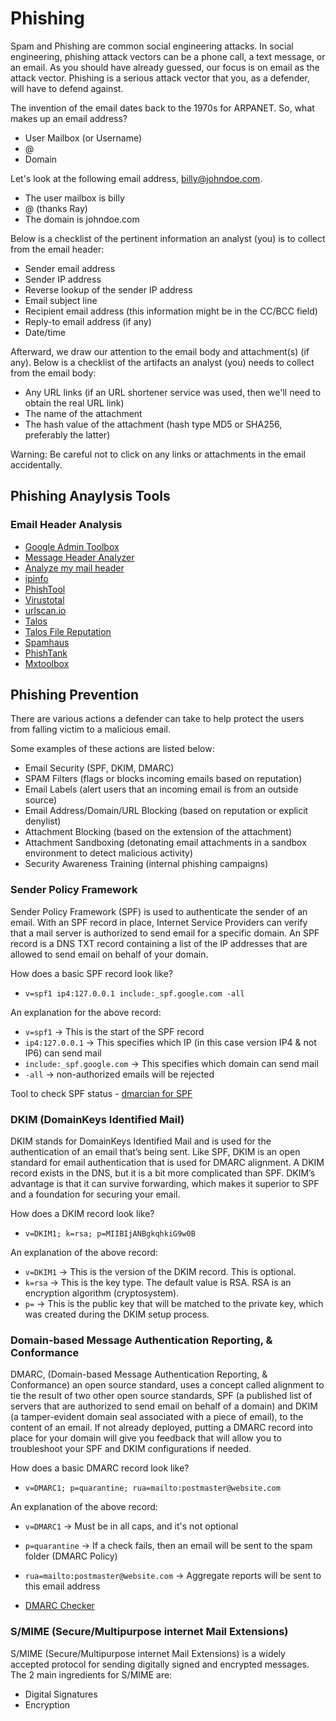 #  Phishing
Spam and Phishing are common social engineering attacks. In social engineering, phishing attack vectors can be a phone call, a text message, or an email. As you should have already guessed, our focus is on email as the attack vector. 
Phishing is a serious attack vector that you, as a defender, will have to defend against.

The invention of the email dates back to the 1970s for ARPANET. So, what makes up an email address?

- User Mailbox (or Username)
- @
- Domain

Let's look at the following email address, billy@johndoe.com.
- The user mailbox is billy
- @ (thanks Ray)
- The domain is johndoe.com

Below is a checklist of the pertinent information an analyst (you) is to collect from the email header:
- Sender email address
- Sender IP address
- Reverse lookup of the sender IP address
- Email subject line
- Recipient email address (this information might be in the CC/BCC field)
- Reply-to email address (if any)
- Date/time

Afterward, we draw our attention to the email body and attachment(s) (if any).
Below is a checklist of the artifacts an analyst (you) needs to collect from the email body:
- Any URL links (if an URL shortener service was used, then we'll need to obtain the real URL link)
- The name of the attachment
- The hash value of the attachment (hash type MD5 or SHA256, preferably the latter)

Warning: Be careful not to click on any links or attachments in the email accidentally. 


##  Phishing Anaylysis Tools

###  Email Header Analysis

- [Google Admin Toolbox](https://toolbox.googleapps.com/apps/messageheader/analyzeheader)
- [Message Header Analyzer](https://mha.azurewebsites.net/)
- [Analyze my mail header](https://mailheader.org/)
- [ipinfo](https://ipinfo.io/)
- [PhishTool](https://www.phishtool.com/)
- [Virustotal](https://www.virustotal.com/gui/home/upload)
- [urlscan.io](https://urlscan.io/)
- [Talos](https://talosintelligence.com/reputation)
- [Talos File Reputation](https://talosintelligence.com/talos_file_reputation)
- [Spamhaus](https://www.spamhaus.org/)
- [PhishTank](https://phishtank.com/)
- [Mxtoolbox](https://mxtoolbox.com/)


##  Phishing Prevention
There are various actions a defender can take to help protect the users from falling victim to a malicious email. 

Some examples of these actions are listed below:

- Email Security (SPF, DKIM, DMARC)
- SPAM Filters (flags or blocks incoming emails based on reputation)
- Email Labels (alert users that an incoming email is from an outside source)
- Email Address/Domain/URL Blocking (based on reputation or explicit denylist)
- Attachment Blocking (based on the extension of the attachment)
- Attachment Sandboxing (detonating email attachments in a sandbox environment to detect malicious activity)
- Security Awareness Training (internal phishing campaigns)


###   Sender Policy Framework
Sender Policy Framework (SPF) is used to authenticate the sender of an email. With an SPF record in place, Internet Service Providers can verify that a mail server is authorized to send email for a specific domain. An SPF record is a DNS TXT record containing a list of the IP addresses that are allowed to send email on behalf of your domain.

How does a basic SPF record look like?

- `v=spf1 ip4:127.0.0.1 include:_spf.google.com -all`

An explanation for the above record:

- `v=spf1` -> This is the start of the SPF record
- `ip4:127.0.0.1` -> This specifies which IP (in this case version IP4 & not IP6) can send mail
- `include:_spf.google.com` -> This specifies which domain can send mail
- `-all` -> non-authorized emails will be rejected

Tool to check SPF status - [dmarcian for SPF](https://dmarcian.com/spf-survey/)

###  DKIM (DomainKeys Identified Mail)
DKIM stands for DomainKeys Identified Mail and is used for the authentication of an email that’s being sent. Like SPF, DKIM is an open standard for email authentication that is used for DMARC alignment. A DKIM record exists in the DNS, but it is a bit more complicated than SPF. DKIM’s advantage is that it can survive forwarding, which makes it superior to SPF and a foundation for securing your email.

How does a DKIM record look like?

- `v=DKIM1; k=rsa; p=MIIBIjANBgkqhkiG9w0B`

An explanation of the above record:

- `v=DKIM1` -> This is the version of the DKIM record. This is optional. 
- `k=rsa` -> This is the key type. The default value is RSA. RSA is an encryption algorithm (cryptosystem).
- `p=` -> This is the public key that will be matched to the private key, which was created during the DKIM setup process. 

###  Domain-based  Message Authentication Reporting, & Conformance
DMARC, (Domain-based  Message Authentication Reporting, & Conformance) an open source standard, uses a concept called alignment to tie the result of two other open source standards, SPF (a published list of servers that are authorized to send email on behalf of a domain) and DKIM (a tamper-evident domain seal associated with a piece of email), to the content of an email. If not already deployed, putting a DMARC record into place for your domain will give you feedback that will allow you to troubleshoot your SPF and DKIM configurations if needed.

How does a basic DMARC record look like?

- `v=DMARC1; p=quarantine; rua=mailto:postmaster@website.com`

An explanation of the above record:

- `v=DMARC1` -> Must be in all caps, and it's not optional
- `p=quarantine` -> If a check fails, then an email will be sent to the spam folder (DMARC Policy)
- `rua=mailto:postmaster@website.com` -> Aggregate reports will be sent to this email address

- [DMARC Checker](https://dmarcian.com/domain-checker/)


###  S/MIME (Secure/Multipurpose internet Mail Extensions)
S/MIME (Secure/Multipurpose internet Mail Extensions) is a widely accepted protocol for sending digitally signed and encrypted messages.
The 2 main ingredients for S/MIME are:
- Digital Signatures
- Encryption
